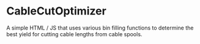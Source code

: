 # CableCutOptimizer
A simple HTML / JS that uses various bin filling functions to determine the best yield for cutting cable lengths from cable spools.
